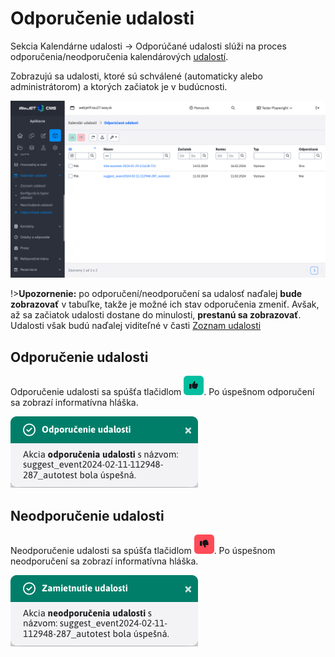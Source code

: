 # Odporučenie udalosti

Sekcia Kalendárne udalosti -> Odporúčané udalosti slúži na proces odporučenia/neodporučenia kalendárových [udalostí](../README.md).

Zobrazujú sa udalosti, ktoré sú schválené (automaticky alebo administrátorom) a ktorých začiatok je v budúcnosti.

![](page.png)

!>**Upozornenie:** po odporučení/neodporučení sa udalosť naďalej **bude zobrazovať** v tabuľke, takže je možné ich stav odporučenia zmeniť. Avšak, až sa začiatok udalosti dostane do minulosti, **prestanú sa zobrazovať**. Udalosti však budú naďalej viditeľné v časti [Zoznam udalosti](../README.md)

## Odporučenie udalosti

Odporučenie udalosti sa spúšťa tlačidlom ![](suggest_button.png ":no-zoom"). Po úspešnom odporučení sa zobrazí informatívna hláška.

![](suggested_toast.png)

## Neodporučenie udalosti

Neodporučenie udalosti sa spúšťa tlačidlom ![](not_suggest_button.png ":no-zoom"). Po úspešnom neodporučení sa zobrazí informatívna hláška.

![](not_suggested_toast.png)